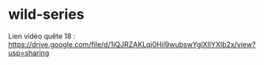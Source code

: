 # wild-series

Lien vidéo quête 18 : https://drive.google.com/file/d/1iQJRZAKLqi0Hil9wubswYglXlIYXIb2x/view?usp=sharing
